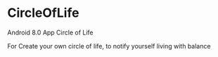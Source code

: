 # CircleOfLife
Android 8.0 App Circle of Life

For Create your own circle of life, to notify yourself living with balance
